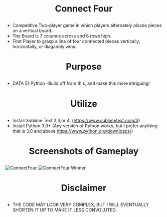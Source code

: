 # <p align="center">Connect Four</p>
- Competitive Two-player game in which players alternately places pieces on a vertical board. 
- The Board is 7 columns across and 6 rows high.
- First Player to grasp a line of four connected pieces vertically, horizontally, or diaganoly wins.
# <p align="center">Purpose</p>
- DATA 51 Python
-Build off from this, and make this more intriguing!
# <p align="center">Utilize</p>
- Install Sublime Text 2,3,or 4. (https://www.sublimetext.com/3)
- Install Python 3.0+ (Any version of Python works, but I prefer anything that is 3.0 and above https://www.python.org/downloads/)
# <p align="center">Screenshots of Gameplay</p>
![ConnectFour](https://user-images.githubusercontent.com/98496015/151285858-9d7617d6-9ca2-4828-8dee-cd90af0e522d.png)
![ConnectFour Winner](https://user-images.githubusercontent.com/98496015/151286233-d31357da-cf23-4cc2-a93d-b69ce2fc1806.png)
# <p align="center">Disclaimer</p>
- THE CODE MAY LOOK VERY COMPLEX, BUT I WILL EVENTUALLY SHORTEN IT UP TO MAKE IT LESS CONVOLUTED.

